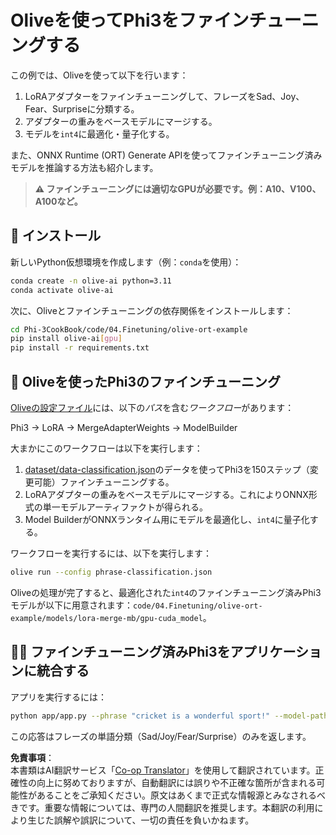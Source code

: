 <!--
CO_OP_TRANSLATOR_METADATA:
{
  "original_hash": "4164123a700fecd535d850f09506d72a",
  "translation_date": "2025-05-08T06:36:38+00:00",
  "source_file": "code/04.Finetuning/olive-ort-example/README.md",
  "language_code": "ja"
}
-->
# Oliveを使ってPhi3をファインチューニングする

この例では、Oliveを使って以下を行います：

1. LoRAアダプターをファインチューニングして、フレーズをSad、Joy、Fear、Surpriseに分類する。
1. アダプターの重みをベースモデルにマージする。
1. モデルを`int4`に最適化・量子化する。

また、ONNX Runtime (ORT) Generate APIを使ってファインチューニング済みモデルを推論する方法も紹介します。

> **⚠️ ファインチューニングには適切なGPUが必要です。例：A10、V100、A100など。**

## 💾 インストール

新しいPython仮想環境を作成します（例：`conda`を使用）：

```bash
conda create -n olive-ai python=3.11
conda activate olive-ai
```

次に、Oliveとファインチューニングの依存関係をインストールします：

```bash
cd Phi-3CookBook/code/04.Finetuning/olive-ort-example
pip install olive-ai[gpu]
pip install -r requirements.txt
```

## 🧪 Oliveを使ったPhi3のファインチューニング
[Oliveの設定ファイル](../../../../../code/04.Finetuning/olive-ort-example/phrase-classification.json)には、以下の*パス*を含む*ワークフロー*があります：

Phi3 -> LoRA -> MergeAdapterWeights -> ModelBuilder

大まかにこのワークフローは以下を実行します：

1. [dataset/data-classification.json](../../../../../code/04.Finetuning/olive-ort-example/dataset/dataset-classification.json)のデータを使ってPhi3を150ステップ（変更可能）ファインチューニングする。
1. LoRAアダプターの重みをベースモデルにマージする。これによりONNX形式の単一モデルアーティファクトが得られる。
1. Model BuilderがONNXランタイム用にモデルを最適化し、`int4`に量子化する。

ワークフローを実行するには、以下を実行します：

```bash
olive run --config phrase-classification.json
```

Oliveの処理が完了すると、最適化された`int4`のファインチューニング済みPhi3モデルが以下に用意されます：`code/04.Finetuning/olive-ort-example/models/lora-merge-mb/gpu-cuda_model`。

## 🧑‍💻 ファインチューニング済みPhi3をアプリケーションに統合する

アプリを実行するには：

```bash
python app/app.py --phrase "cricket is a wonderful sport!" --model-path models/lora-merge-mb/gpu-cuda_model
```

この応答はフレーズの単語分類（Sad/Joy/Fear/Surprise）のみを返します。

**免責事項**：  
本書類はAI翻訳サービス「[Co-op Translator](https://github.com/Azure/co-op-translator)」を使用して翻訳されています。正確性の向上に努めておりますが、自動翻訳には誤りや不正確な箇所が含まれる可能性があることをご承知ください。原文はあくまで正式な情報源とみなされるべきです。重要な情報については、専門の人間翻訳を推奨します。本翻訳の利用により生じた誤解や誤訳について、一切の責任を負いかねます。